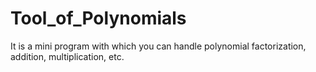 # Tool_of_Polynomials
It is a mini program with which you can handle polynomial factorization, addition, multiplication, etc.
